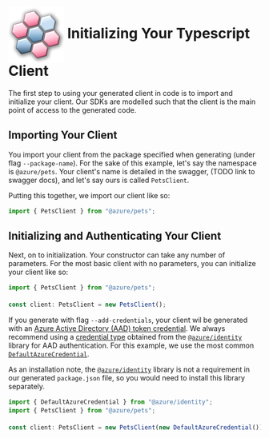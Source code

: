 # <img align="center" src="../images/logo.png">  Initializing Your Typescript Client

The first step to using your generated client in code is to import and initialize your client. Our SDKs are modelled such
that the client is the main point of access to the generated code.

## Importing Your Client

You import your client from the package specified when generating (under flag `--package-name`). For the sake of this example,
let's say the namespace is `@azure/pets`. Your client's name is detailed in the swagger, (TODO link to swagger docs), and let's say
ours is called `PetsClient`.

Putting this together, we import our client like so:

```js
import { PetsClient } from "@azure/pets";
```

## Initializing and Authenticating Your Client

Next, on to initialization. Your constructor can take any number of parameters. For the most basic client with no parameters, you can initialize your client like so:

```js
import { PetsClient } from "@azure/pets";

const client: PetsClient = new PetsClient();
```

If you generate with flag `--add-credentials`, your client wil be generated with an [Azure Active Directory (AAD) token credential][aad_authentication]. We always recommend
using a [credential type][identity_credentials] obtained from the [`@azure/identity`][azure_identity_library] library for AAD authentication. For this example,
we use the most common [`DefaultAzureCredential`][default_azure_credential].

As an installation note, the [`@azure/identity`][azure_identity_library] library is not a requirement in our generated `package.json` file, so you would need to install this library separately.

```js
import { DefaultAzureCredential } from "@azure/identity";
import { PetsClient } from "@azure/pets";

const client: PetsClient = new PetsClient(new DefaultAzureCredential());
```

<!-- LINKS -->
[azure_identity_library]: https://www.npmjs.com/package/@azure/identity
[flag_index]: https://github.com/Azure/autorest/tree/main/docs/generate/flags.md
[aad_authentication]: https://docs.microsoft.com/en-us/azure/cognitive-services/authentication?tabs=powershell#authenticate-with-azure-active-directory
[identity_credentials]: https://github.com/Azure/azure-sdk-for-js/tree/main/sdk/identity/identity#credential-classes
[default_azure_credential]: https://docs.microsoft.com/en-us/javascript/api/@azure/identity/defaultazurecredential?view=azure-node-latest
[azure_key_credential]: https://docs.microsoft.com/en-us/python/api/azure-core/azure.core.credentials.azurekeycredential?view=azure-python
